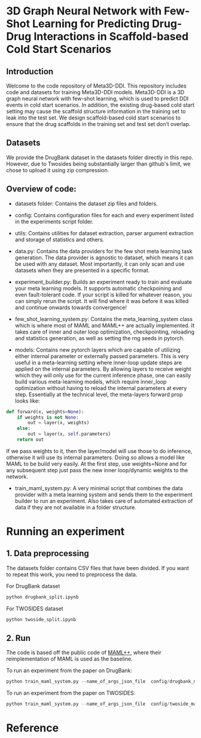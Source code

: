 # 3D Graph Neural Network with Few-Shot Learning for Predicting Drug-Drug Interactions in Scaffold-based Cold Start Scenarios

## Introduction

Welcome to the code repository of Meta3D-DDI. This repository includes code and datasets for training Meta3D-DDI models. Meta3D-DDI is a 3D graph neural network with few-shot learning, which is used to predict DDI events in cold start scenarios. In addition, the existing drug-based cold start setting may cause the scaffold structure information in the training set to leak into the test set. We design scaffold-based cold start scenarios to ensure that the drug scaffolds in the training set and test set don’t overlap.


## Datasets

We provide the DrugBank dataset in the datasets folder directly in this repo. However, due to Twosides being substantially larger than github's limit, we chose to upload it using zip compression. 
## Overview of code:

- datasets folder: Contains the dataset zip files and folders.
- config: Contains configuration files for each and every experiment listed in the experiments script folder.
- utils: Contains utilities for dataset extraction, parser argument extraction and storage of statistics and others.
- data.py: Contains the data providers for the few shot meta learning task generation. The data provider is agnostic to dataset, which means it can be used with any dataset. Most importantly, it can only scan and use datasets when they are presented in a specific format.
- experiment_builder.py: Builds an experiment ready to train and evaluate your meta learning models. It supports automatic
checkpoining and even fault-tolerant code. If your script is killed for whatever reason, you can simply rerun the script.
It will find where it was before it was killed and continue onwards towards convergence!

- few_shot_learning_system.py: Contains the meta_learning_system class which is where most of MAML and MAML++ are actually
implemented. It takes care of inner and outer loop optimization, checkpointing, reloading and statistics generation, as 
well as setting the rng seeds in pytorch.

- models: Contains new pytorch layers which are capable of utilizing either internal 
parameter or externally passed parameters. This is very useful in a meta-learning setting where inner-loop update 
steps are applied on the internal parameters. By allowing layers to receive weight which they will only use for the 
current inference phase, one can easily build various meta-learning models, which require inner_loop optimization 
without having to reload the internal parameters at every step. Essentially at the technical level, the meta-layers 
forward prop looks like:

```python
def forward(x, weights=None):
    if weights is not None:
        out = layer(x, weights)
    else:
        out = layer(x, self.parameters)
    return out
```
If we pass weights to it, then the layer/model will use those to do inference, otherwise it will use its internal 
parameters. Doing so allows a model like MAML to be build very easily. At the first step, use weights=None and for any
subsequent step just pass the new inner loop/dynamic weights to the network.

- train_maml_system.py: A very minimal script that combines the data provider with a meta learning system and sends them
 to the experiment builder to run an experiment. Also takes care of automated extraction of data if they are not 
 available in a folder structure.

# Running an experiment

## 1. Data preprocessing
The datasets folder contains CSV files that have been divided. If you want to repeat this work, you need to preprocess the data.

For DrugBank dataset
```python
python drugbank_split.ipynb
```
For TWOSIDES dataset
```python
python twoside_split.ipynb
```
## 2. Run
The code is based off the public code of [MAML++](https://github.com/AntreasAntoniou/HowToTrainYourMAMLPytorch), where their reimplementation of MAML is used as the baseline.

To run an experiment from the paper on DrugBank:
```python
python train_maml_system.py --name_of_args_json_file  config/drugbank_maml++.json 
```

To run an experiment from the paper on TWOSIDES:

```python
python train_maml_system.py --name_of_args_json_file  config/twoside_maml++.json 
```

# Reference
 
 
